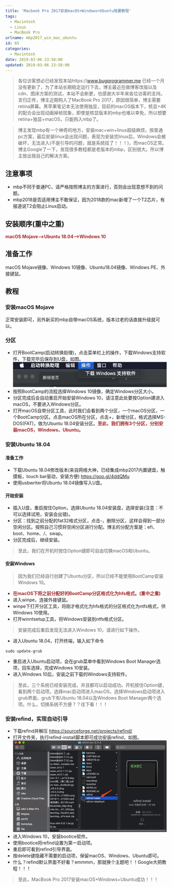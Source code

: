 ```yaml
---
title: 'Macbook Pro 2017安装macOS+Windows+Ubuntu简要教程'
tags:
  - Macintosh
  - Linux
  - MacBook Pro
urlname: mbp2017_win_mac_ubuntu
id: 65
categories:
  - Macintosh
date: 2019-03-06 23:58:00
updated: 2019-03-06 23:58:00
---
```


>各位访客想必已经发现本站https://www.bugprogrammer.me 已经一个月没有更新了，为了本站长期稳定运行下去，博主最近在做博客改版以及cdn、图床方案的测试，本站不会断更，也感谢大半年来各位访客的支持。言归正传，博主近期购入了MacBook Pro 2017，原因很简单，博主需要retina屏幕。黑苹果笔记本无法使用独显，目前的macOS版本下，核显+4K的配合会出现动画掉帧现象，即使是核显版本的mbp也难以幸免，所以想要retina+独显+macOS，只能购入mbp了。

> 博主发现mbp有一个神奇的地方，安装mac+win+linux超级麻烦，按普通pc方案，最后安装linux会出现问题，表现为安装完linux后，Windows会被破坏，无法进入(不是引导的问题，就是系统挂了！！！)，而macOS正常。博主Google了一下，发现很多教程都是老版本的mbp，区别很大。所以博主放出我自己的解决方案。
<!--more-->

## 注意事项
* mbp不同于普通PC，请严格按照博主的方案进行，否则会出现意想不到的问题。
* mbp2018是否适用博主不敢保证，因为2018款的mac新增了一个T2芯片，有报道说T2会阻止Linux启动。

## 安装顺序(重中之重)
<font color=#A52A2A >**macOS Mojave-->Ubuntu 18.04-->Windows 10**</font>

## 准备工作
macOS Mojave镜像、Windows 10镜像、Ubuntu18.04镜像、Windows PE、外接键鼠。

## 教程

### 安装macOS Mojave
正常安装即可，另外新买的mbp自带macOS系统，版本过老的话直接升级就可以。

### 分区
* 打开BootCamp(启动转换助理)，点击菜单栏上的操作，下载Windows支持软件，下载完毕后保存到U盘，如图。
![](/images/75a0d5124f3e6e152ffb49529f4580d1199f655e.jpg)
* 按照BootCamp的流程选择Windows 10镜像，确定Windows分区大小。
* 分区完成后会自动重启开始安装Windows 10，请注意此处要按Option建进入macOS，不要进入Windows分区。
* 打开macOS自带分区工具，此时我们会看到两个分区，一个macOS分区，一个BootCamp分区。点击macOS所在分区，点击+，新增分区，格式选择MS-DOS(FAT)，做为Ubuntu 18.04安装分区。<font color=#A52A2A >**至此，我们拥有3个分区，分别安装macOS，Windows、Ubuntu。**</font>

### 安装Ubuntu 18.04
#### 准备工作
* 下载Ubuntu 18.04修改版本(来自网络大神，已经集成mbp2017内置键盘，触摸板，touch bar驱动，安装方便)
https://goo.gl/4ddQMu
* 使用usbwriter将Ubuntu 18.04镜像写入U盘。

#### 开始安装
* 插入U盘，重启按住Option，选择Ubuntu 18.04安装盘，选择安装(注意：不可以选择试用，安装会出错)。
* 分区：找到之前分配的fat32格式分区，点击-，删除分区，这样会得到一部分空闲分区。按照自己习惯将空闲分区进行分配。博主的分配方案是：efi、boot、home、/、swap。
* 分区完成后，继续安装。

> 至此，我们在开机时按住Option键即可自由切换macOS和Ubuntu。

#### 安装Windows
> 因为我们已经自行创建了Ubuntu分区，所以已经不能使用BootCamp安装Windows 10。

* <font color=#A52A2A >**在macOS下将之前分配好的BootCamp分区格式化为hfs格式。(重中之重)**</font>
* 进入winpe，连接外接键鼠。
* winpe下打开分区工具，将刚才格式化为hfs格式的分区格式化为ntfs格式，供Windows 10使用。
* 打开winntsetup工具，将Windows安装到ntfs格式分区。

> 安装完成后重启发现无法进入Windows 10，请进行如下操作。

* 进入Ubuntu 18.04，打开终端，输入如下命令
```
sudo update-grub
```
* 重启进入Ubuntu启动项，会在grub菜单中看到Windows Boot Manager选项，回车选择，完成Windows 10安装。
* 进入Windows 10后，安装之前下载的Windows支持软件。

> 至此，三个系统已经安装完成，并且都可以启动成功。开机按住Option键，看到两个启动项。选择mac启动项进入macOS，选择Windows启动项进入grub界面，grub下有Ubuntu 18.04以及Windows Boot Manager两个选项。什么，切换系统不方便？？往下看！！！

### 安装refind，实现自动引导
* 下载refind并解压
https://sourceforge.net/projects/refind/
* 打开文件夹，执行refind-install脚本即可成功安装refind，如图。
![](/images/8632cec3cc44f7485e92c8727ba9e3a17a7fb808.jpg)
* 进入Windows 10，安装bootice软件。
* 使用bootice将refind设置为第一启动项。
* 重启即可看到refind引导界面。
* 按delete键隐藏不需要的启动项，保留macOS、Windows、Ubuntu即可。
* 什么？refind默认界面不好看？emmmm，那就换个主题吧！！Google大把教程！！！

> 至此，MacBook Pro 2017安装macOS+Windows+Ubuntu成功！！！